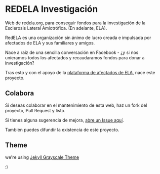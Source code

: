 REDELA Investigación
====================

Web de redela.org, para conseguir fondos para la investigación de la Esclerosis Lateral Amiotrófica. (En adelante, ELA).

RedELA es una organización sin ánimo de lucro creada e impulsada por afectados de ELA y sus familiares y amigos.  

Nace a raíz de una sencilla conversación en Facebook - ¿y si nos unieramos todos los afectados y recaudaramos fondos para donar a investigación?

Tras esto y con el apoyo de la [plataforma de afectados de ELA](http://plataformaafectadoela.org/), nace este proyecto.

## Colabora

Si deseas colaborar en el mantenimiento de esta web, haz un fork del proyecto, Pull Request y listo.

Si tienes alguna sugerencia de mejora, [abre un Issue aquí](https://github.com/redela-investigacion/redela-investigacion-site/issues).

También puedes difundir la existencia de este proyecto.

## Theme 

we're using [Jekyll Grayscale Theme](https://github.com/redela-investigacion/grayscale-theme)

:)
